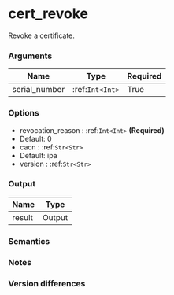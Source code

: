 [//]: # (THE CONTENT BELOW IS GENERATED. DO NOT EDIT.)
# cert_revoke
Revoke a certificate.

### Arguments
|Name|Type|Required
|-|-|-
|serial_number|:ref:`Int<Int>`|True

### Options
* revocation_reason : :ref:`Int<Int>` **(Required)**
 * Default: 0
* cacn : :ref:`Str<Str>`
 * Default: ipa
* version : :ref:`Str<Str>`

### Output
|Name|Type
|-|-
|result|Output

[//]: # (ADD YOUR NOTES BELOW. THESE WILL BE PICKED EVERY TIME THE DOCS ARE REGENERATED. //end)
### Semantics

### Notes

### Version differences